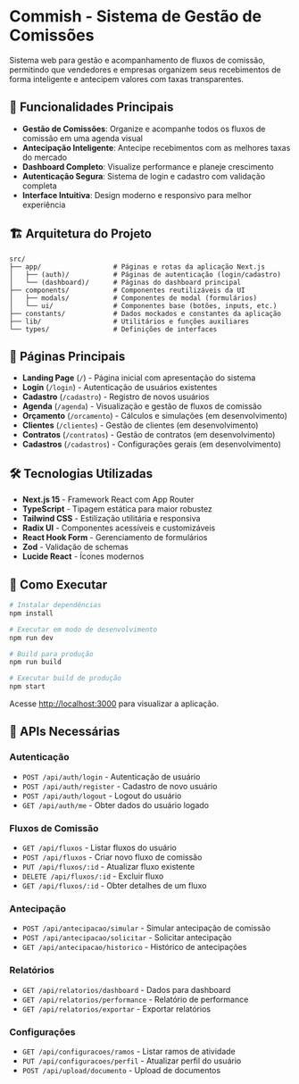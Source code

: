 # Commish - Sistema de Gestão de Comissões

Sistema web para gestão e acompanhamento de fluxos de comissão, permitindo que vendedores e empresas organizem seus recebimentos de forma inteligente e antecipem valores com taxas transparentes.

## 🚀 Funcionalidades Principais

- **Gestão de Comissões**: Organize e acompanhe todos os fluxos de comissão em uma agenda visual
- **Antecipação Inteligente**: Antecipe recebimentos com as melhores taxas do mercado
- **Dashboard Completo**: Visualize performance e planeje crescimento
- **Autenticação Segura**: Sistema de login e cadastro com validação completa
- **Interface Intuitiva**: Design moderno e responsivo para melhor experiência

## 🏗️ Arquitetura do Projeto

```
src/
├── app/                  # Páginas e rotas da aplicação Next.js
│   ├── (auth)/           # Páginas de autenticação (login/cadastro)
│   └── (dashboard)/      # Páginas do dashboard principal
├── components/           # Componentes reutilizáveis da UI
│   ├── modals/           # Componentes de modal (formulários)
│   └── ui/               # Componentes base (botões, inputs, etc.)
├── constants/            # Dados mockados e constantes da aplicação
├── lib/                  # Utilitários e funções auxiliares
└── types/                # Definições de interfaces
```

## 📱 Páginas Principais

- **Landing Page** (`/`) - Página inicial com apresentação do sistema
- **Login** (`/login`) - Autenticação de usuários existentes
- **Cadastro** (`/cadastro`) - Registro de novos usuários
- **Agenda** (`/agenda`) - Visualização e gestão de fluxos de comissão
- **Orçamento** (`/orcamento`) - Cálculos e simulações (em desenvolvimento)
- **Clientes** (`/clientes`) - Gestão de clientes (em desenvolvimento)
- **Contratos** (`/contratos`) - Gestão de contratos (em desenvolvimento)
- **Cadastros** (`/cadastros`) - Configurações gerais (em desenvolvimento)

## 🛠️ Tecnologias Utilizadas

- **Next.js 15** - Framework React com App Router
- **TypeScript** - Tipagem estática para maior robustez
- **Tailwind CSS** - Estilização utilitária e responsiva
- **Radix UI** - Componentes acessíveis e customizáveis
- **React Hook Form** - Gerenciamento de formulários
- **Zod** - Validação de schemas
- **Lucide React** - Ícones modernos

## 🚀 Como Executar

```bash
# Instalar dependências
npm install

# Executar em modo de desenvolvimento
npm run dev

# Build para produção
npm run build

# Executar build de produção
npm start
```

Acesse [http://localhost:3000](http://localhost:3000) para visualizar a aplicação.

## 📡 APIs Necessárias

### Autenticação
- `POST /api/auth/login` - Autenticação de usuário
- `POST /api/auth/register` - Cadastro de novo usuário
- `POST /api/auth/logout` - Logout do usuário
- `GET /api/auth/me` - Obter dados do usuário logado

### Fluxos de Comissão
- `GET /api/fluxos` - Listar fluxos do usuário
- `POST /api/fluxos` - Criar novo fluxo de comissão
- `PUT /api/fluxos/:id` - Atualizar fluxo existente
- `DELETE /api/fluxos/:id` - Excluir fluxo
- `GET /api/fluxos/:id` - Obter detalhes de um fluxo

### Antecipação
- `POST /api/antecipacao/simular` - Simular antecipação de comissão
- `POST /api/antecipacao/solicitar` - Solicitar antecipação
- `GET /api/antecipacao/historico` - Histórico de antecipações

### Relatórios
- `GET /api/relatorios/dashboard` - Dados para dashboard
- `GET /api/relatorios/performance` - Relatório de performance
- `GET /api/relatorios/exportar` - Exportar relatórios

### Configurações
- `GET /api/configuracoes/ramos` - Listar ramos de atividade
- `PUT /api/configuracoes/perfil` - Atualizar perfil do usuário
- `POST /api/upload/documento` - Upload de documentos


